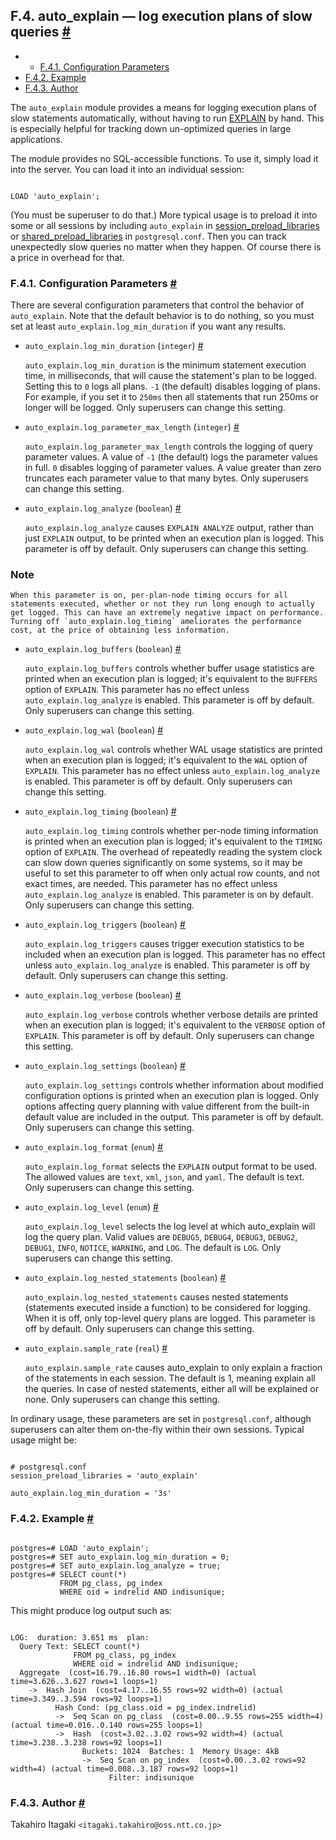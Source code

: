 ## F.4. auto\_explain — log execution plans of slow queries [#](#AUTO-EXPLAIN)

* *   [F.4.1. Configuration Parameters](auto-explain.html#AUTO-EXPLAIN-CONFIGURATION-PARAMETERS)
* [F.4.2. Example](auto-explain.html#AUTO-EXPLAIN-EXAMPLE)
* [F.4.3. Author](auto-explain.html#AUTO-EXPLAIN-AUTHOR)

The `auto_explain` module provides a means for logging execution plans of slow statements automatically, without having to run [EXPLAIN](sql-explain.html "EXPLAIN") by hand. This is especially helpful for tracking down un-optimized queries in large applications.

The module provides no SQL-accessible functions. To use it, simply load it into the server. You can load it into an individual session:

```

LOAD 'auto_explain';
```

(You must be superuser to do that.) More typical usage is to preload it into some or all sessions by including `auto_explain` in [session\_preload\_libraries](runtime-config-client.html#GUC-SESSION-PRELOAD-LIBRARIES) or [shared\_preload\_libraries](runtime-config-client.html#GUC-SHARED-PRELOAD-LIBRARIES) in `postgresql.conf`. Then you can track unexpectedly slow queries no matter when they happen. Of course there is a price in overhead for that.

### F.4.1. Configuration Parameters [#](#AUTO-EXPLAIN-CONFIGURATION-PARAMETERS)

There are several configuration parameters that control the behavior of `auto_explain`. Note that the default behavior is to do nothing, so you must set at least `auto_explain.log_min_duration` if you want any results.

* `auto_explain.log_min_duration` (`integer`) [#](#AUTO-EXPLAIN-CONFIGURATION-PARAMETERS-LOG-MIN-DURATION)

    `auto_explain.log_min_duration` is the minimum statement execution time, in milliseconds, that will cause the statement's plan to be logged. Setting this to `0` logs all plans. `-1` (the default) disables logging of plans. For example, if you set it to `250ms` then all statements that run 250ms or longer will be logged. Only superusers can change this setting.

* `auto_explain.log_parameter_max_length` (`integer`) [#](#AUTO-EXPLAIN-CONFIGURATION-PARAMETERS-LOG-PARAMETER-MAX-LENGTH)

    `auto_explain.log_parameter_max_length` controls the logging of query parameter values. A value of `-1` (the default) logs the parameter values in full. `0` disables logging of parameter values. A value greater than zero truncates each parameter value to that many bytes. Only superusers can change this setting.

* `auto_explain.log_analyze` (`boolean`) [#](#AUTO-EXPLAIN-CONFIGURATION-PARAMETERS-LOG-ANALYZE)

    `auto_explain.log_analyze` causes `EXPLAIN ANALYZE` output, rather than just `EXPLAIN` output, to be printed when an execution plan is logged. This parameter is off by default. Only superusers can change this setting.

### Note

    When this parameter is on, per-plan-node timing occurs for all statements executed, whether or not they run long enough to actually get logged. This can have an extremely negative impact on performance. Turning off `auto_explain.log_timing` ameliorates the performance cost, at the price of obtaining less information.

* `auto_explain.log_buffers` (`boolean`) [#](#AUTO-EXPLAIN-CONFIGURATION-PARAMETERS-LOG-BUFFERS)

    `auto_explain.log_buffers` controls whether buffer usage statistics are printed when an execution plan is logged; it's equivalent to the `BUFFERS` option of `EXPLAIN`. This parameter has no effect unless `auto_explain.log_analyze` is enabled. This parameter is off by default. Only superusers can change this setting.

* `auto_explain.log_wal` (`boolean`) [#](#AUTO-EXPLAIN-CONFIGURATION-PARAMETERS-LOG-WAL)

    `auto_explain.log_wal` controls whether WAL usage statistics are printed when an execution plan is logged; it's equivalent to the `WAL` option of `EXPLAIN`. This parameter has no effect unless `auto_explain.log_analyze` is enabled. This parameter is off by default. Only superusers can change this setting.

* `auto_explain.log_timing` (`boolean`) [#](#AUTO-EXPLAIN-CONFIGURATION-PARAMETERS-LOG-TIMING)

    `auto_explain.log_timing` controls whether per-node timing information is printed when an execution plan is logged; it's equivalent to the `TIMING` option of `EXPLAIN`. The overhead of repeatedly reading the system clock can slow down queries significantly on some systems, so it may be useful to set this parameter to off when only actual row counts, and not exact times, are needed. This parameter has no effect unless `auto_explain.log_analyze` is enabled. This parameter is on by default. Only superusers can change this setting.

* `auto_explain.log_triggers` (`boolean`) [#](#AUTO-EXPLAIN-CONFIGURATION-PARAMETERS-LOG-TRIGGERS)

    `auto_explain.log_triggers` causes trigger execution statistics to be included when an execution plan is logged. This parameter has no effect unless `auto_explain.log_analyze` is enabled. This parameter is off by default. Only superusers can change this setting.

* `auto_explain.log_verbose` (`boolean`) [#](#AUTO-EXPLAIN-CONFIGURATION-PARAMETERS-LOG-VERBOSE)

    `auto_explain.log_verbose` controls whether verbose details are printed when an execution plan is logged; it's equivalent to the `VERBOSE` option of `EXPLAIN`. This parameter is off by default. Only superusers can change this setting.

* `auto_explain.log_settings` (`boolean`) [#](#AUTO-EXPLAIN-CONFIGURATION-PARAMETERS-LOG-SETTINGS)

    `auto_explain.log_settings` controls whether information about modified configuration options is printed when an execution plan is logged. Only options affecting query planning with value different from the built-in default value are included in the output. This parameter is off by default. Only superusers can change this setting.

* `auto_explain.log_format` (`enum`) [#](#AUTO-EXPLAIN-CONFIGURATION-PARAMETERS-LOG-FORMAT)

    `auto_explain.log_format` selects the `EXPLAIN` output format to be used. The allowed values are `text`, `xml`, `json`, and `yaml`. The default is text. Only superusers can change this setting.

* `auto_explain.log_level` (`enum`) [#](#AUTO-EXPLAIN-CONFIGURATION-PARAMETERS-LOG-LEVEL)

    `auto_explain.log_level` selects the log level at which auto\_explain will log the query plan. Valid values are `DEBUG5`, `DEBUG4`, `DEBUG3`, `DEBUG2`, `DEBUG1`, `INFO`, `NOTICE`, `WARNING`, and `LOG`. The default is `LOG`. Only superusers can change this setting.

* `auto_explain.log_nested_statements` (`boolean`) [#](#AUTO-EXPLAIN-CONFIGURATION-PARAMETERS-LOG-NESTED-STATEMENTS)

    `auto_explain.log_nested_statements` causes nested statements (statements executed inside a function) to be considered for logging. When it is off, only top-level query plans are logged. This parameter is off by default. Only superusers can change this setting.

* `auto_explain.sample_rate` (`real`) [#](#AUTO-EXPLAIN-CONFIGURATION-PARAMETERS-SAMPLE-RATE)

    `auto_explain.sample_rate` causes auto\_explain to only explain a fraction of the statements in each session. The default is 1, meaning explain all the queries. In case of nested statements, either all will be explained or none. Only superusers can change this setting.

In ordinary usage, these parameters are set in `postgresql.conf`, although superusers can alter them on-the-fly within their own sessions. Typical usage might be:

```

# postgresql.conf
session_preload_libraries = 'auto_explain'

auto_explain.log_min_duration = '3s'
```

### F.4.2. Example [#](#AUTO-EXPLAIN-EXAMPLE)

```

postgres=# LOAD 'auto_explain';
postgres=# SET auto_explain.log_min_duration = 0;
postgres=# SET auto_explain.log_analyze = true;
postgres=# SELECT count(*)
           FROM pg_class, pg_index
           WHERE oid = indrelid AND indisunique;
```

This might produce log output such as:

```

LOG:  duration: 3.651 ms  plan:
  Query Text: SELECT count(*)
              FROM pg_class, pg_index
              WHERE oid = indrelid AND indisunique;
  Aggregate  (cost=16.79..16.80 rows=1 width=0) (actual time=3.626..3.627 rows=1 loops=1)
    ->  Hash Join  (cost=4.17..16.55 rows=92 width=0) (actual time=3.349..3.594 rows=92 loops=1)
          Hash Cond: (pg_class.oid = pg_index.indrelid)
          ->  Seq Scan on pg_class  (cost=0.00..9.55 rows=255 width=4) (actual time=0.016..0.140 rows=255 loops=1)
          ->  Hash  (cost=3.02..3.02 rows=92 width=4) (actual time=3.238..3.238 rows=92 loops=1)
                Buckets: 1024  Batches: 1  Memory Usage: 4kB
                ->  Seq Scan on pg_index  (cost=0.00..3.02 rows=92 width=4) (actual time=0.008..3.187 rows=92 loops=1)
                      Filter: indisunique
```

### F.4.3. Author [#](#AUTO-EXPLAIN-AUTHOR)

Takahiro Itagaki `<itagaki.takahiro@oss.ntt.co.jp>`